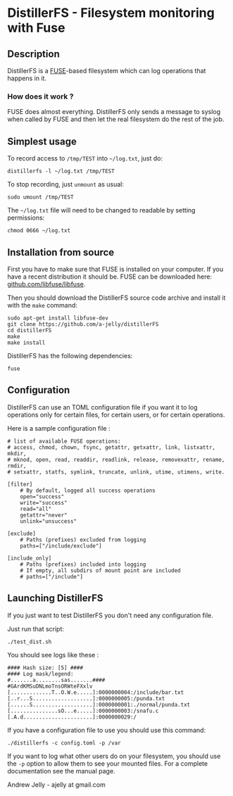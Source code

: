 # DistillerFS - Filesystem monitoring with Fuse

## Description

DistillerFS is a [FUSE](https://en.wikipedia.org/wiki/Filesystem_in_Userspace)-based filesystem which can log operations that happens in it.

### How does it work ?

FUSE does almost everything. DistillerFS only sends a message to syslog when called by FUSE and then let the real filesystem do the rest of the job.

## Simplest usage

To record access to `/tmp/TEST` into `~/log.txt`, just do:

    distillerfs -l ~/log.txt /tmp/TEST

To stop recording, just `unmount` as usual:

    sudo umount /tmp/TEST

The `~/log.txt` file will need to be changed to readable by setting permissions:

    chmod 0666 ~/log.txt

## Installation from source

First you have to make sure that FUSE is installed on your computer.
If you have a recent distribution it should be. FUSE can be downloaded here: [github.com/libfuse/libfuse](https://github.com/libfuse/libfuse).

Then you should download the DistillerFS source code archive and install it with the `make` command:

    sudo apt-get install libfuse-dev
    git clone https://github.com/a-jelly/distillerFS
    cd distillerFS
    make
    make install

DistillerFS has the following dependencies:

    fuse

## Configuration

DistillerFS can use an TOML configuration file if you want it to log operations only for certain files, for certain users, or for certain operations.

Here is a sample configuration file :
```
# list of available FUSE operations:
# access, chmod, chown, fsync, getattr, getxattr, link, listxattr, mkdir,
# mknod, open, read, readdir, readlink, release, removexattr, rename, rmdir,
# setxattr, statfs, symlink, truncate, unlink, utime, utimens, write.

[filter]
    # By default, logged all success operations
    open="success"
    write="success"
    read="all"
    getattr="never"
    unlink="unsuccess"

[exclude]
    # Paths (prefixes) excluded from logging
    paths=["/include/exclude"]

[include_only]
    # Paths (prefixes) included into logging
    # If empty, all subdirs of mount point are included
    # paths=["/include"]
```

## Launching DistillerFS

If you just want to test DistillerFS you don't need any configuration file.

Just run that script:

    ./test_dist.sh

You should see logs like these :

```
#### Hash size: [5] ####
#### Log mask/legend:
#.......a........sas.......####
#GArdKMSuDNLmoTnsORWteFXxlv
[.............T..O.W.e.....]:0000000004:/include/bar.txt
[..r...S...................]:0000000005:/punda.txt
[......S...................]:0000000001:./normal/punda.txt
[...............sO...e.....]:0000000003:/snafu.c
[.A.d......................]:0000000029:/
```

If you have a configuration file to use you should use this command:

    ./distillerfs -c config.toml -p /var

If you want to log what other users do on your filesystem, you should use the `-p` option to allow them to see your mounted files. For a complete documentation see the manual page.

Andrew Jelly - ajelly at gmail.com
